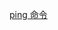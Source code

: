 [ping 命令](https://mp.weixin.qq.com/s?__biz=MzIwNTc4NTEwOQ==&mid=2247488424&idx=1&sn=483f55a65d1e180d5ee9181e418c0f65&chksm=972ac2d2a05d4bc469e528d476b77eec8289a598a7c3fb7ef96a8240a22b0f7a53a2c4f3caff&mpshare=1&scene=23&srcid=&sharer_sharetime=1591199617203&sharer_shareid=90faf7dc0a3f3a045a59c3239c0185f4#rd)
